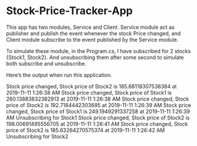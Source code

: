 # Stock-Price-Tracker-App
This app has two modules, Service and Client. Service module act as publisher and publish the event whenever the stock Price changed, and Client module subscribe to the event published by the Service module.

To simulate these module, in the Program.cs, I have subscribed for 2 stocks {Stock1, Stock2}. And unsubscribing them after some second to simulate both subscribe and unsubscribe.

Here’s the output when run this application.

Stock price changed, Stock price of Stock2 is 185.68118307538384 at 2019-11-11 1:26:38 AM
Stock price changed, Stock price of Stock1 is 260.13883832382913 at 2019-11-11 1:26:38 AM
Stock price changed, Stock price of Stock2 is 192.7184442303695 at 2019-11-11 1:26:39 AM
Stock price changed, Stock price of Stock1 is 249.1949291337258 at 2019-11-11 1:26:39 AM
Unsubscribing for Stock1
Stock price changed, Stock price of Stock2 is 198.00691495556705 at 2019-11-11 1:26:41 AM
Stock price changed, Stock price of Stock2 is 185.63264270575374 at 2019-11-11 1:26:42 AM
Unsubscribing for Stock2
